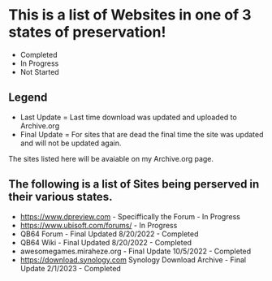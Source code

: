 # This is a list of Websites in one of 3 states of preservation!
- Completed
- In Progress
- Not Started

## Legend
- Last Update = Last time download was updated and uploaded to Archive.org
- Final Update = For sites that are dead the final time the site was updated and will not be updated again.


The sites listed here will be avaiable on my Archive.org page.

## The following is a list of Sites being perserved in their various states.
- https://www.dpreview.com - Speciffically the Forum - In Progress
- https://www.ubisoft.com/forums/ - In Progress
- QB64 Forum - Final Updated 8/20/2022 - Completed
- QB64 Wiki - Final Updated 8/20/2022 - Completed
- awesomegames.miraheze.org - Final Update 10/5/2022 - Completed
- https://download.synology.com Synology Download Archive - Final Update 2/1/2023 - Completed

